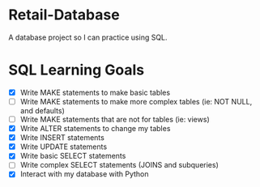# Retail-Database
A database project so I can practice using SQL.   
# SQL Learning Goals
- [x] Write MAKE statements to make basic tables   
- [ ] Write MAKE statements to make more complex tables (ie: NOT NULL, and defaults)   
- [ ] Write MAKE statements that are not for tables (ie: views)
- [x] Write ALTER statements to change my tables
- [x] Write INSERT statements   
- [x] Write UPDATE statements
- [x] Write basic SELECT statements   
- [ ] Write complex SELECT statements (JOINS and subqueries)   
- [x] Interact with my database with Python
